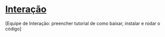 # [Interação](https://fatequino.com.br/construcao-do-fatequino/interacao/)

[Equipe de Interação: preencher tutorial de como baixar, instalar e rodar o código]